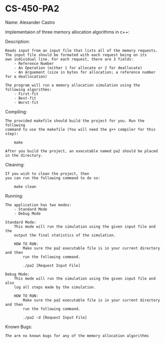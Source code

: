# CS-450-PA2

Name: Alexander Castro

Implementaion of three memory allocation algorithms in c++:

Description:

	Reads input from an input file that lists all of the memory requests.
	The input file should be formated with each request being on its
	own individual line. For each request, there are 3 fields:
		- Reference Number
		- An Operation (either 1 for allocate or 2 for deallocate)
		- An Arguement (size in bytes for allocation; a reference number for a deallocation)

	The program will run a memory allocation simulation using the following algorithms:
		- First-fit
		- Best-fit
		- Worst-fit

Compiling:

	The provided makefile should build the project for you. Run the following 
	command to use the makefile (You will need the g++ compiler for this step):

		make
	
	After you build the project, an executable named pa2 should be placed in the directory.

Cleaning:

	If you wish to clean the project, then 
	you can run the following command to do so:
		
		make clean

Running:

	The application has two modes:
		- Standard Mode
		- Debug Mode
	
	Standard Mode:
		This mode will run the simulation using the given input file and the 
		output the final statistics of the simulation.
	
		HOW TO RUN:
			Make sure the pa2 executable file is in your current directory and then
			run the following command.

			./pa2 [Request Input File]

	Debug Mode:
		This mode will run the simulation using the given input file and also
		log all steps made by the simulation.
	
		HOW TO RUN:
			Make sure the pa2 executable file is in your current directory and then 
			run the following command.

			./pa2 -d [Request Input File]

Known Bugs:

	The are no known bugs for any of the memory allocation algorithms
